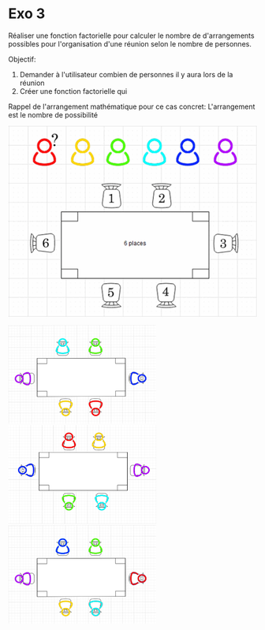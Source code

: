 # Exo 3

Réaliser une fonction factorielle pour calculer le nombre de d'arrangements possibles pour l'organisation d'une réunion selon le nombre de personnes.

Objectif: 
1. Demander à l'utilisateur combien de personnes il y aura lors de la réunion
2. Créer une fonction factorielle qui 


Rappel de l'arrangement mathématique pour ce cas concret:
L'arrangement est le nombre de possibilité


![Alt Text](images/table.gif)


<img src="images/p1.png" width="300" height="200" />

<img src="images/p2.png" width="300" height="200" />

<img src="images/p3.png" width="300" height="200" />
